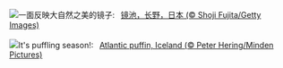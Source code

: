 ![](https://www.bing.com/th?id=OHR.NaganoPond_ZH-CN8794832798_UHD.jpg&w=1000)一面反映大自然之美的镜子:&nbsp;&ensp;[镜池，长野，日本 (© Shoji Fujita/Getty Images)](https://www.bing.com/th?id=OHR.NaganoPond_ZH-CN8794832798_UHD.jpg)
<br><br/>
![](https://www.bing.com/th?id=OHR.AtlanticPuffin_EN-US6337041297_UHD.jpg&w=1000)It's puffling season!:&nbsp;&ensp;[Atlantic puffin, Iceland (© Peter Hering/Minden Pictures)](https://www.bing.com/th?id=OHR.AtlanticPuffin_EN-US6337041297_UHD.jpg)
<br><br/>
